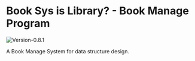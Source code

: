 # Book Sys is Library? - Book Manage Program

![Version-0.8.1](https://img.shields.io/badge/Version-0.8.1-brightgreen?style=for-the-badge&logo=v)

A Book Manage System for data structure design.

